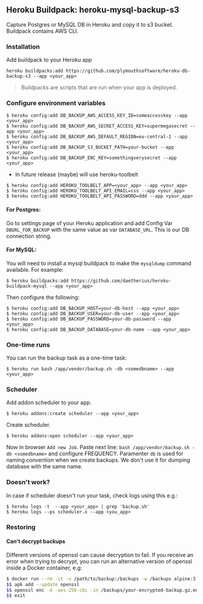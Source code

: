 ## Heroku Buildpack: heroku-mysql-backup-s3
Capture Postgres or MySQL DB in Heroku and copy it to s3 bucket. Buildpack contains AWS CLI.

### Installation
Add buildpack to your Heroku app
```
heroku buildpacks:add https://github.com/plymouthsoftware/heroku-db-backup-s3 --app <your_app>
```
> Buildpacks are scripts that are run when your app is deployed.

### Configure environment variables
```
$ heroku config:add DB_BACKUP_AWS_ACCESS_KEY_ID=someaccesskey --app <your_app>
$ heroku config:add DB_BACKUP_AWS_SECRET_ACCESS_KEY=supermegasecret --app <your_app>
$ heroku config:add DB_BACKUP_AWS_DEFAULT_REGION=eu-central-1 --app <your_app>
$ heroku config:add DB_BACKUP_S3_BUCKET_PATH=your-bucket --app <your_app>
$ heroku config:add DB_BACKUP_ENC_KEY=somethingverysecret --app <your_app>
```
- In future release (maybe) will use heroku-toolbelt
```
$ heroku config:add HEROKU_TOOLBELT_APP=<your_app> --app <your_app>
$ heroku config:add HEROKU_TOOLBELT_API_EMAIL=sss --app <your_app>
$ heroku config:add HEROKU_TOOLBELT_API_PASSWORD=ddd --app <your_app>
```

#### For Postgres:

Go to settings page of your Heroku application and add Config Var `DBURL_FOR_BACKUP` with the same value as var `DATABASE_URL`. This is our DB connection string.

#### For MySQL:

You will need to install a mysql buildpack to make the `mysqldump` command available. For example:

```
$ heroku buildpacks:add https://github.com/daetherius/heroku-buildpack-mysql --app <your_app>
```

Then configure the following:

```
$ heroku config:add DB_BACKUP_HOST=your-db-host --app <your_app>
$ heroku config:add DB_BACKUP_USER=your-db-user --app <your_app>
$ heroku config:add DB_BACKUP_PASSWORD=your-db-password --app <your_app>
$ heroku config:add DB_BACKUP_DATABASE=your-db-name --app <your_app>
```

### One-time runs

You can run the backup task as a one-time task:

```
$ heroku run bash /app/vendor/backup.sh -db <somedbname> --app <your_app>
```

### Scheduler
Add addon scheduler to your app.
```
$ heroku addons:create scheduler --app <your_app>
```
Create scheduler.
```
$ heroku addons:open scheduler --app <your_app>
```
Now in browser `Add new Job`.
Paste next line:
`bash /app/vendor/backup.sh -db <somedbname>`
and configure FREQUENCY. Paramenter `db` is used for naming convention when we create backups. We don't use it for dumping  database with the same name.

### Doesn't work?
In case if scheduler doesn't run your task, check logs using this e.g.:
```
$ heroku logs -t  --app <your_app> | grep 'backup.sh'
$ heroku logs --ps scheduler.x --app <you_app>
```

### Restoring

#### Can't decrypt backups

Different versions of openssl can cause decryption to fail. If you receive an error when trying to decrypt, you can run an alternative version of openssl inside a Docker container, e.g:

```bash
$ docker run --rm -it -v /path/to/backup:/backups -w /backups alpine:3.17 /bin/ash
$$ apk add --update openssl
$$ openssl enc -d -aes-256-cbc -in /backups/your-encrypted-backup.gz.enc -out /backups/decrypted-backup.gz
$$ exit
```
